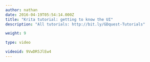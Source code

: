 ```yaml
---
author: nathan
date: 2016-04-19T05:54:14.000Z
title: "Krita tutorial: getting to know the UI"
description: "All tutorials: http://bit.ly/GDquest-Tutorials"

weight: 9

type: video

videoid: 9VwDR5JlEw4
---
```


